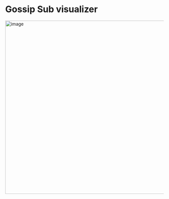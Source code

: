 # Gossip Sub visualizer


<img width="549" alt="image" src="https://github.com/user-attachments/assets/bc0352b4-6174-41c7-a53c-bb9f06c85833" />
